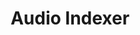 ---
types: "word"

title: "Audio Indexer"

categories: ['']

tags: ['Audio', 'Indexer']

arabic: 'البحث الصوتي'

arexps: []

enwords: ['Audio Indexer']

enexps: []

arlexicons: 'ب'

enlexicons: 'A'

authors: ['Ruqayya Roshdy']

translators: ['']

citations: 'العربية والذكاء الاصطناعي'

sources: 'مركز الملك عبدالله بن عبدالعزيز الدولي لخدمة اللغة العربية'

word: "true"

slug: ""
---